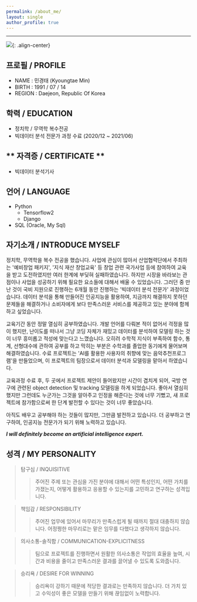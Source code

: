 ```yaml
---
permalink: /about_me/
layout: single
author_profile: true
---
```



-----
![]({{site.baseurl}}/assets/images/profile.jpg){: .align-center}


**프로필 / PROFILE**
-----
- NAME : 민경태 (Kyoungtae Min)
- BIRTH : 1991 / 07 / 14
- REGION : Daejeon, Republic Of Korea


**학력 / EDUCATION**
-----
- 정치학 / 무역학 복수전공
- 빅데이터 분석 전문가 과정 수료 (2020/12 ~ 2021/06)


** 자격증 / CERTIFICATE **
-----
- 빅데이터 분석기사


**언어 / LANGUAGE**
-----
- Python
  - Tensorflow2
  - Django
- SQL (Oracle, My Sql)


**자기소개 / INTRODUCE MYSELF**
-----
정치학, 무역학을 복수 전공을 했습니다. 사업에 관심이 많아서 산업협력단에서 주최하는 '예비창업 패키지', '지식 재산 창업교육' 등 창업 관련 국가사업 등에 참여하여 교육을 받고 도전하였지만 여러 한계에 부딪혀 실패하였습니다. 하지만 시장을 바라보는 관점이나 사업을 성공하기 위해 필요한 요소들에 대해서 배울 수 있었습니다. 그러던 중 만난 것이 국비 지원으로 진행하는 6개월 동안 진행하는 '빅데이터 분석 전문가' 과정이었습니다. 데이터 분석을 통해 만들어진 인공지능을 활용하여, 지금까지 해결하지 못하던 문제들을 해결하거나 소비자에게 보다 만족스러운 서비스를 제공하고 있는 분야에 함께하고 싶었습니다.

교육기간 동안 정말 열심히 공부하였습니다. 개발 언어를 다뤄본 적이 없어서 걱정을 많이 했지만, 난이도를 떠나서 그냥 코딩 자체가 재밌고 데이터를 분석하여 모델링 하는 것이 너무 흥미롭고 적성에 맞는다고 느꼈습니다. 오히려 수학적 지식이 부족하여 함수, 통계, 선형대수에 관하여 공부를 하고 막히는 부분은 수학과를 졸업한 동기에게 물어보며 해결하였습니다. 수료 프로젝트는 'AI를 활용한 사용자의 취향에 맞는 음악추천프로그램'을 만들었으며, 이 프로젝트의 팀장으로서 데이터 분석과 모델링을 맡아서 하였습니다.

교육과정 수료 후, 두 곳에서 프로젝트 제안이 들어왔지만 시간이 겹치게 되어, 국방 연구에 관련된 object detection 및 tracking 모델링을 하게 되었습니다. 좋아서 열심히 했지만 그런데도 누군가는 그것을 알아주고 인정을 해준다는 것에 너무 기뻤고, 새 프로젝트에 참가함으로써 한 단계 발전할 수 있다는 것이 너무 좋았습니다.

아직도 배우고 공부해야 하는 것들이 많지만, 그만큼 발전하고 있습니다. 더 공부하고 연구하여, 인공지능 전문가가 되기 위해 노력하고 있습니다.

***I will definitely become an artificial intelligence expert.***


**성격 / MY PERSONALITY**
-----
> 탐구심 / INQUISITIVE
>> 주어진 주제 또는 관심을 가진 분야에 대해서 어떤 특성인지, 어떤 가치를 가졌는지, 어떻게 활용하고 응용할 수 있는지를 고민하고 연구하는 성격입니다.

> 책임감 / RESPONSIBILITY
>> 주어진 업무에 있어서 마무리가 만족스럽게 될 때까지 절대 대충하지 않습니다. 어정쩡한 마무리로는 맡은 임무를 다했다고 생각하지 않습니다.

> 의사소통-솔직함 / COMMUNICATION-EXPLICITNESS
>> 팀으로 프로젝트를 진행하면서 원활한 의사소통은 작업의 효율을 높여, 시간과 비용을 줄이고 만족스러운 결과를 끌어낼 수 있도록 도와줍니다.

> 승리욕 / DESIRE FOR WINNING
>> 승리욕이 강하기 때문에 적당한 결과로는 만족하지 않습니다. 더 가치 있고 수익성이 좋은 모델을 만들기 위해 끊임없이 노력합니다.